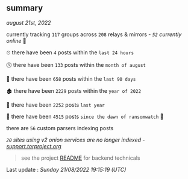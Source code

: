 
## summary
_august 21st, 2022_

currently tracking `117` groups across `208` relays & mirrors - _`52` currently online_ 📡

⏲ there have been `4` posts within the `last 24 hours`

🕓 there have been `133` posts within the `month of august`

📅 there have been `658` posts within the `last 90 days`

🏚 there have been `2229` posts within the `year of 2022`

🚀 there have been `2252` posts `last year`

🦕 there have been `4515` posts `since the dawn of ransomwatch` 🐣

there are `56` custom parsers indexing posts

_`20` sites using v2 onion services are no longer indexed - [support.torproject.org](https://support.torproject.org/onionservices/v2-deprecation/)_

> see the project [README](https://github.com/jmousqueton/ransomwatch#readme) for backend technicals



Last update : _Sunday 21/08/2022 19:15:19 (UTC)_

